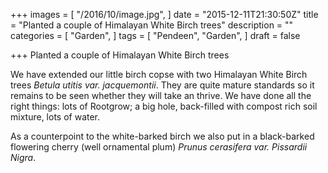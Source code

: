 +++
images = [
  "/2016/10/image.jpg",
]
date = "2015-12-11T21:30:50Z"
title = "Planted a couple of Himalayan White Birch trees"
description = ""
categories = [
  "Garden",
]
tags = [
  "Pendeen",
  "Garden",
]
draft = false

+++
Planted a couple of Himalayan White Birch trees


We have extended our little birch copse with two Himalayan White Birch trees *Betula utitis var. jacquemontii*. They are quite mature standards so it remains to be seen whether they will take an thrive. We have done all the right things: lots of Rootgrow; a big hole, back-filled with compost rich soil mixture, lots of water.

As a counterpoint to the white-barked birch we also put in a black-barked flowering cherry (well ornamental plum) *Prunus cerasifera var. Pissardii Nigra*.
